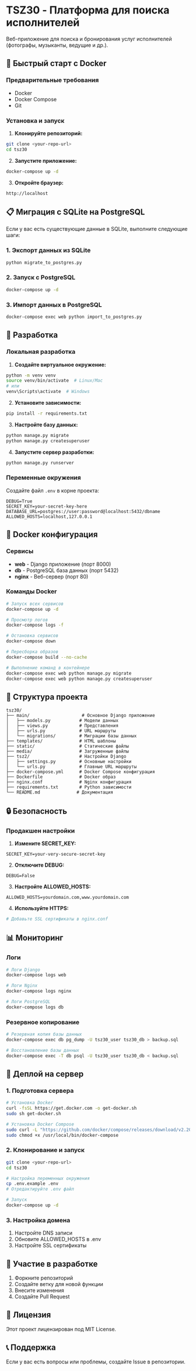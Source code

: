 # TSZ30 - Платформа для поиска исполнителей

Веб-приложение для поиска и бронирования услуг исполнителей (фотографы, музыканты, ведущие и др.).

## 🚀 Быстрый старт с Docker

### Предварительные требования

- Docker
- Docker Compose
- Git

### Установка и запуск

1. **Клонируйте репозиторий:**
```bash
git clone <your-repo-url>
cd tsz30
```

2. **Запустите приложение:**
```bash
docker-compose up -d
```

3. **Откройте браузер:**
```
http://localhost
```

## 📋 Миграция с SQLite на PostgreSQL

Если у вас есть существующие данные в SQLite, выполните следующие шаги:

### 1. Экспорт данных из SQLite
```bash
python migrate_to_postgres.py
```

### 2. Запуск с PostgreSQL
```bash
docker-compose up -d
```

### 3. Импорт данных в PostgreSQL
```bash
docker-compose exec web python import_to_postgres.py
```

## 🔧 Разработка

### Локальная разработка

1. **Создайте виртуальное окружение:**
```bash
python -m venv venv
source venv/bin/activate  # Linux/Mac
# или
venv\Scripts\activate  # Windows
```

2. **Установите зависимости:**
```bash
pip install -r requirements.txt
```

3. **Настройте базу данных:**
```bash
python manage.py migrate
python manage.py createsuperuser
```

4. **Запустите сервер разработки:**
```bash
python manage.py runserver
```

### Переменные окружения

Создайте файл `.env` в корне проекта:

```env
DEBUG=True
SECRET_KEY=your-secret-key-here
DATABASE_URL=postgres://user:password@localhost:5432/dbname
ALLOWED_HOSTS=localhost,127.0.0.1
```

## 🐳 Docker конфигурация

### Сервисы

- **web** - Django приложение (порт 8000)
- **db** - PostgreSQL база данных (порт 5432)
- **nginx** - Веб-сервер (порт 80)

### Команды Docker

```bash
# Запуск всех сервисов
docker-compose up -d

# Просмотр логов
docker-compose logs -f

# Остановка сервисов
docker-compose down

# Пересборка образов
docker-compose build --no-cache

# Выполнение команд в контейнере
docker-compose exec web python manage.py migrate
docker-compose exec web python manage.py createsuperuser
```

## 📁 Структура проекта

```
tsz30/
├── main/                    # Основное Django приложение
│   ├── models.py           # Модели данных
│   ├── views.py            # Представления
│   ├── urls.py             # URL маршруты
│   └── migrations/         # Миграции базы данных
├── templates/              # HTML шаблоны
├── static/                 # Статические файлы
├── media/                  # Загруженные файлы
├── tsz2/                   # Настройки Django
│   ├── settings.py         # Основные настройки
│   └── urls.py             # Главные URL маршруты
├── docker-compose.yml      # Docker Compose конфигурация
├── Dockerfile              # Docker образ
├── nginx.conf              # Nginx конфигурация
├── requirements.txt        # Python зависимости
└── README.md              # Документация
```

## 🔒 Безопасность

### Продакшен настройки

1. **Измените SECRET_KEY:**
```env
SECRET_KEY=your-very-secure-secret-key
```

2. **Отключите DEBUG:**
```env
DEBUG=False
```

3. **Настройте ALLOWED_HOSTS:**
```env
ALLOWED_HOSTS=yourdomain.com,www.yourdomain.com
```

4. **Используйте HTTPS:**
```bash
# Добавьте SSL сертификаты в nginx.conf
```

## 📊 Мониторинг

### Логи

```bash
# Логи Django
docker-compose logs web

# Логи Nginx
docker-compose logs nginx

# Логи PostgreSQL
docker-compose logs db
```

### Резервное копирование

```bash
# Резервная копия базы данных
docker-compose exec db pg_dump -U tsz30_user tsz30_db > backup.sql

# Восстановление базы данных
docker-compose exec -T db psql -U tsz30_user tsz30_db < backup.sql
```

## 🚀 Деплой на сервер

### 1. Подготовка сервера

```bash
# Установка Docker
curl -fsSL https://get.docker.com -o get-docker.sh
sudo sh get-docker.sh

# Установка Docker Compose
sudo curl -L "https://github.com/docker/compose/releases/download/v2.20.0/docker-compose-$(uname -s)-$(uname -m)" -o /usr/local/bin/docker-compose
sudo chmod +x /usr/local/bin/docker-compose
```

### 2. Клонирование и запуск

```bash
git clone <your-repo-url>
cd tsz30

# Настройка переменных окружения
cp .env.example .env
# Отредактируйте .env файл

# Запуск
docker-compose up -d
```

### 3. Настройка домена

1. Настройте DNS записи
2. Обновите ALLOWED_HOSTS в .env
3. Настройте SSL сертификаты

## 🤝 Участие в разработке

1. Форкните репозиторий
2. Создайте ветку для новой функции
3. Внесите изменения
4. Создайте Pull Request

## 📝 Лицензия

Этот проект лицензирован под MIT License.

## 📞 Поддержка

Если у вас есть вопросы или проблемы, создайте Issue в репозитории.
